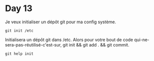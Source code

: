 # Day 13

Je veux initialiser un dépôt git pour ma config système.

    git init /etc

Initialisera un dépôt git dans /etc. Alors pour votre bout de code
qui-ne-sera-pas-réutilisé-c'est-sur, git init && git add . && git commit.

    git help init
